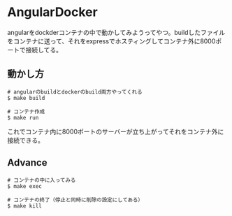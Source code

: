 # AngularDocker

angularをdockderコンテナの中で動かしてみようってやつ。buildしたファイルをコンテナに送って、それをexpressでホスティングしてコンテナ外に8000ポートで接続してる。

## 動かし方

```
# angularのbuildとdockerのbuild両方やってくれる
$ make build

# コンテナ作成
$ make run
```
これでコンテナ内に8000ポートのサーバーが立ち上がってそれをコンテナ外に接続できる。

## Advance

```
# コンテナの中に入ってみる
$ make exec

# コンテナの終了（停止と同時に削除の設定にしてある）
$ make kill
```
